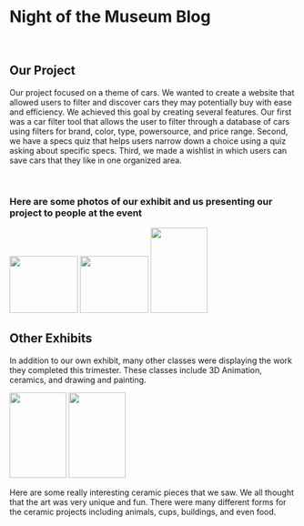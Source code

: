 <h1>Night of the Museum Blog</h1>
<br>
<h2>Our Project</h2>
<p>Our project focused on a theme of cars. We wanted to create a website that allowed users to filter and discover cars they may potentially buy with ease and efficiency. We achieved this goal by creating several features. Our first was a car filter tool that allows the user to filter through a database of cars using filters for brand, color, type, powersource, and price range. Second, we have a specs quiz that helps users narrow down a choice using a quiz asking about specific specs. Third, we made a wishlist in which users can save cars that they like in one organized area. </p>
<br>
<h3> Here are some photos of our exhibit and us presenting our project to people at the event</h3>
<img src="{{site.baseurl}}/images/notm1.png" width="120px" height="100">
<img src="{{site.baseurl}}/images/notm2.png" width="120px" height="100">
<img src="{{site.baseurl}}/images/notm3.png" width="100px" height="150">
<br>
<h2>Other Exhibits</h2>
<p>In addition to our own exhibit, many other classes were displaying the work they completed this trimester. These classes include 3D Animation, ceramics, and drawing and painting.</p>
<img src="{{site.baseurl}}/images/notm4.png" width="100px" height="150">
<img src="{{site.baseurl}}/images/notm5.png" width="100px" height="150"> 
<p>Here are some really interesting ceramic pieces that we saw. We all thought that the art was very unique and fun. There were many different forms for the ceramic projects including animals, cups, buildings, and even food.</p>
